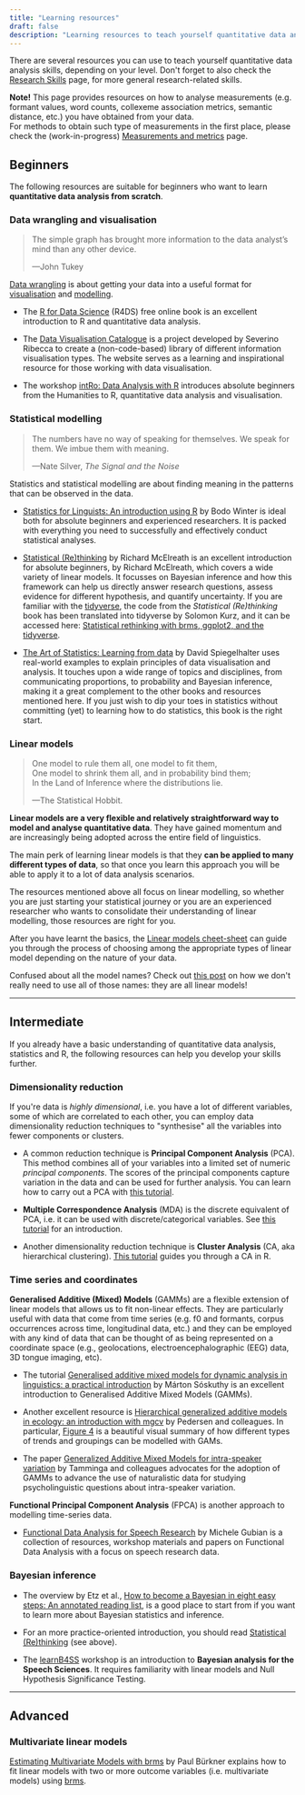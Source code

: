```yaml
---
title: "Learning resources"
draft: false
description: "Learning resources to teach yourself quantitative data analysis"
---
```


There are several resources you can use to teach yourself quantitative data analysis skills, depending on your level.
Don't forget to also check the [Research Skills](research-skills/) page, for more general research-related skills.

<div class="alert alert-warning">
  <strong>Note!</strong> This page provides resources on how to analyse measurements (e.g. formant values, word counts, collexeme association metrics, semantic distance, etc.) you have obtained from your data.
</div>

<div class="alert alert-success">
  For methods to obtain such type of measurements in the first place, please check the (work-in-progress) <a href="metrics/">Measurements and metrics</a> page.
</div>

## Beginners

The following resources are suitable for beginners who want to learn **quantitative data analysis from scratch**.

### Data wrangling and visualisation

> The simple graph has brought more information to the data analyst’s mind than any other device.
>
> —John Tukey


[Data wrangling](https://r4ds.had.co.nz/wrangle-intro.html) is about getting your data into a useful format for [visualisation](https://r4ds.had.co.nz/data-visualisation.html) and [modelling](https://r4ds.had.co.nz/model-intro.html).

* The [R for Data Science](https://r4ds.had.co.nz) (R4DS) free online book is an excellent introduction to R and quantitative data analysis.

* The [Data Visualisation Catalogue](https://datavizcatalogue.com/index.html) is a project developed by Severino Ribecca to create a (non-code-based) library of different information visualisation types. The website serves as a learning and inspirational resource for those working with data visualisation.

* The workshop [intRo: Data Analysis with R](https://intro-rstats.github.io) introduces absolute beginners from the Humanities to R, quantitative data analysis and visualisation.

### Statistical modelling

> The numbers have no way of speaking for themselves. We speak for them. We imbue them with meaning.
>
> —Nate Silver, *The Signal and the Noise*

Statistics and statistical modelling are about finding meaning in the patterns that can be observed in the data.

* [Statistics for Linguists: An introduction using R](https://discovered.ed.ac.uk/permalink/44UOE_INST/7g3mt6/alma9924344853202466) by Bodo Winter is ideal both for absolute beginners and experienced researchers.
It is packed with everything you need to successfully and effectively conduct statistical analyses.

* [Statistical (Re)thinking](https://discovered.ed.ac.uk/permalink/44UOE_INST/110jsec/alma9924362502302466) by Richard McElreath is an excellent introduction for absolute beginners, by Richard McElreath, which covers a wide variety of linear models.
It focusses on Bayesian inference and how this framework can help us directly answer research questions, assess evidence for different hypothesis, and quantify uncertainty. If you are familiar with the [tidyverse](https://www.tidyverse.org), the code from the *Statistical (Re)thinking* book has been translated into tidyverse by Solomon Kurz, and it can be accessed here: [Statistical rethinking with brms, ggplot2, and the tidyverse](https://bookdown.org/content/4857/).

* [The Art of Statistics: Learning from data](https://www.penguin.co.uk/books/294/294857/learning-from-data/9780241258767.html) by David Spiegelhalter uses real-world examples to explain principles of data visualisation and analysis.
It touches upon a wide range of topics and disciplines, from communicating proportions, to probability and Bayesian inference, making it a great complement to the other books and resources mentioned here.
If you just wish to dip your toes in statistics without committing (yet) to learning how to do statistics, this book is the right start.

### Linear models

> One model to rule them all, one model to fit them,<br>
> One model to shrink them all, and in probability bind them;<br>
> In the Land of Inference where the distributions lie.
> 
> —The Statistical Hobbit.

**Linear models are a very flexible and relatively straightforward way to model and analyse quantitative data**.
They have gained momentum and are increasingly being adopted across the entire field of linguistics.

The main perk of learning linear models is that they **can be applied to many different types of data**, so that once you learn this approach you will be able to apply it to a lot of data analysis scenarios.

The resources mentioned above all focus on linear modelling, so whether you are just starting your statistical journey or you are an experienced researcher who wants to consolidate their understanding of linear modelling, those resources are right for you.

After you have learnt the basics, the [Linear models cheet-sheet](https://stefanocoretta.github.io/post/2021-08-21-regression-models-a-cheat-sheet/) can guide you through the process of choosing among the appropriate types of linear model depending on the nature of your data.

Confused about all the model names? Check out [this post](https://stefanocoretta.github.io/post/2022-07-22-one-thousand-and-one-names/) on how we don't really need to use all of those names: they are all linear models!

----------

## Intermediate

If you already have a basic understanding of quantitative data analysis, statistics and R, the following resources can help you develop your skills further.

### Dimensionality reduction

If you're data is *highly dimensional*, i.e. you have a lot of different variables, some of which are correlated to each other, you can employ data dimensionality reduction techniques to "synthesise" all the variables into fewer components or clusters.

* A common reduction technique is **Principal Component Analysis** (PCA).
This method combines all of your variables into a limited set of numeric *principal components*.
The scores of the principal components capture variation in the data and can be used for further analysis.
You can learn how to carry out a PCA with [this tutorial](http://www.sthda.com/english/articles/31-principal-component-methods-in-r-practical-guide/).

* **Multiple Correspondence Analysis** (MDA) is the discrete equivalent of PCA, i.e. it can be used with discrete/categorical variables.
See [this tutorial](http://www.sthda.com/english/articles/31-principal-component-methods-in-r-practical-guide/114-mca-multiple-correspondence-analysis-in-r-essentials/) for an introduction.

* Another dimensionality reduction technique is **Cluster Analysis** (CA, aka hierarchical clustering).
[This tutorial](https://www.datanovia.com/en/blog/cluster-analysis-in-r-practical-guide/) guides you through a CA in R.


### Time series and coordinates

**Generalised Additive (Mixed) Models** (GAMMs) are a flexible extension of linear models that allows us to fit non-linear effects.
They are particularly useful with data that come from time series (e.g. f0 and formants, corpus occurrences across time, longitudinal data, etc.) and they can be employed with any kind of data that can be thought of as being represented on a coordinate space (e.g., geolocations, electroencephalographic (EEG) data, 3D tongue imaging, etc).

* The tutorial [Generalised additive mixed models for dynamic analysis in linguistics: a practical introduction](https://eprints.whiterose.ac.uk/113858/2/1703_05339v1.pdf) by Márton Sóskuthy is an excellent introduction to Generalised Additive Mixed Models (GAMMs).

* Another excellent resource is [Hierarchical generalized additive models in ecology: an introduction with mgcv](https://peerj.com/articles/6876/) by Pedersen and colleagues.
In particular, [Figure 4](https://doi.org/10.7717/peerj.6876/fig-4) is a beautiful visual summary of how different types of trends and groupings can be modelled with GAMs.

* The paper [Generalized Additive Mixed Models for intra-speaker variation](https://www.degruyter.com/document/doi/10.1515/lingvan-2016-0030/html) by Tamminga and colleagues advocates for the adoption of GAMMs to advance the use of naturalistic data for studying psycholinguistic questions about intra-speaker variation.

**Functional Principal Component Analysis** (FPCA) is another approach to modelling time-series data.

* [Functional Data Analysis for Speech Research](http://lands.let.ru.nl/FDA/index.htm) by Michele Gubian is a collection of resources, workshop materials and papers on Functional Data Analysis with a focus on speech research data.

### Bayesian inference

* The overview by Etz et al., [How to become a Bayesian in eight easy steps: An annotated reading list](https://doi.org/10.3758/s13423-017-1317-5), is a good place to start from if you want to learn more about Bayesian statistics and inference.

* For an more practice-oriented introduction, you should read [Statistical (Re)thinking](https://discovered.ed.ac.uk/permalink/44UOE_INST/110jsec/alma9924362502302466) (see above).


* The [learnB4SS](https://learnb4ss.github.io) workshop is an introduction to **Bayesian analysis for the Speech Sciences**.
It requires familiarity with linear models and Null Hypothesis Significance Testing.

----------

## Advanced

### Multivariate linear models

[Estimating Multivariate Models with brms](https://cran.r-project.org/web/packages/brms/vignettes/brms_multivariate.html) by Paul Bürkner explains how to fit linear models with two or more outcome variables (i.e. multivariate models) using [brms](https://paul-buerkner.github.io/brms/).
